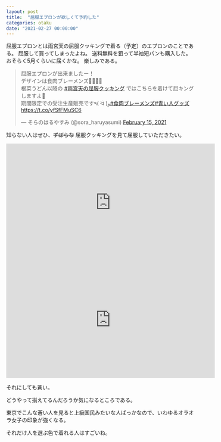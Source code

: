 ```yaml
---
layout: post
title:  "屈服エプロンが欲しくて予約した"
categories: otaku
date: "2021-02-27 00:00:00"
---
```


屈服エプロンとは雨宮天の屈服クッキングで着る（予定）のエプロンのことである。
屈服して買ってしまったよね。
送料無料を狙って半袖短パンも購入した。
おそらく5月くらいに届くかな。
楽しみである。

<blockquote class="twitter-tweet tw-align-center"><p lang="ja" dir="ltr">屈服エプロンが出来ましたー！<br>デザインは食肉ブレーメンズ🐄🐖🐓✨<br>根菜うどん以降の <a href="https://twitter.com/hashtag/%E9%9B%A8%E5%AE%AE%E5%A4%A9%E3%81%AE%E5%B1%88%E6%9C%8D%E3%82%AF%E3%83%83%E3%82%AD%E3%83%B3%E3%82%B0?src=hash&amp;ref_src=twsrc%5Etfw">#雨宮天の屈服クッキング</a> ではこちらを着けて屈キングしますよ🍳<br>期間限定での受注生産販売です٩( ᐛ )و<a href="https://twitter.com/hashtag/%E9%A3%9F%E8%82%89%E3%83%96%E3%83%AC%E3%83%BC%E3%83%A1%E3%83%B3%E3%82%BA?src=hash&amp;ref_src=twsrc%5Etfw">#食肉ブレーメンズ</a><a href="https://twitter.com/hashtag/%E9%9D%92%E3%81%84%E4%BA%BA%E3%82%B0%E3%83%83%E3%82%BA?src=hash&amp;ref_src=twsrc%5Etfw">#青い人グッズ</a><a href="https://t.co/yfSfFMuSC6">https://t.co/yfSfFMuSC6</a></p>&mdash; そらのはるやすみ (@sora_haruyasumi) <a href="https://twitter.com/sora_haruyasumi/status/1361257199213764612?ref_src=twsrc%5Etfw">February 15, 2021</a></blockquote> <script async src="https://platform.twitter.com/widgets.js" charset="utf-8"></script>

知らない人はぜひ、~~ずぼらな~~ 屈服クッキングを見て屈服していただきたい。

<div class="google">
<iframe width="560" height="315" src="https://www.youtube.com/embed/C_n40uGuXY8" frameborder="0" allow="accelerometer; autoplay; clipboard-write; encrypted-media; gyroscope; picture-in-picture" allowfullscreen></iframe>
</div>

<div class="google">
<iframe width="560" height="315" src="https://www.youtube.com/embed/yRARjGiETTI" frameborder="0" allow="accelerometer; autoplay; clipboard-write; encrypted-media; gyroscope; picture-in-picture" allowfullscreen></iframe>
</div>

それにしても蒼い。

どうやって揃えてるんだろうか気になるところである。

東京でこんな蒼い人を見ると上級国民みたいな人ばっかなので、いわゆるオラオラ女子の印象が強くなる。

それだけ人を選ぶ色で着れる人はすごいね。
